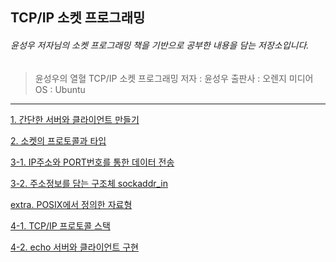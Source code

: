 ## TCP/IP 소켓 프로그래밍
###### 윤성우 저자님의 소켓 프로그래밍 책을 기반으로 공부한 내용을 담는 저장소입니다.
> 윤성우의 열혈 TCP/IP 소켓 프로그래밍
저자 : 윤성우
출판사 : 오렌지 미디어
OS : Ubuntu

***********************

[1. 간단한 서버와 클라이언트 만들기](https://pupuduck.tistory.com/25)

[2. 소켓의 프로토콜과 타입](https://pupuduck.tistory.com/26)

[3-1. IP주소와 PORT번호를 통한 데이터 전송](https://pupuduck.tistory.com/27)

[3-2. 주소정보를 담는 구조체 sockaddr_in](https://pupuduck.tistory.com/28)

[extra. POSIX에서 정의한 자료형](https://pupuduck.tistory.com/29)

[4-1. TCP/IP 프로토콜 스택](https://pupuduck.tistory.com/31)

[4-2. echo 서버와 클라이언트 구현](https://pupuduck.tistory.com/32)